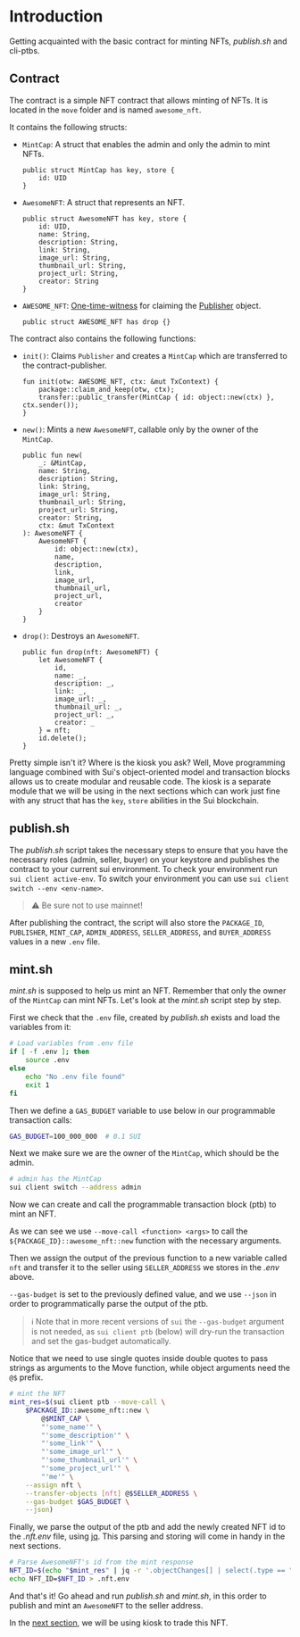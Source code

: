 # Introduction

Getting acquainted with the basic contract for minting NFTs, _<span>publish.sh</span>_ and cli-ptbs.

## Contract

The contract is a simple NFT contract that allows minting of NFTs. It is located in the `move` folder and is named `awesome_nft`.

It contains the following structs:
- `MintCap`: A struct that enables the admin and only the admin to mint NFTs.
    ```
    public struct MintCap has key, store {
        id: UID
    }
    ```
- `AwesomeNFT`: A struct that represents an NFT.
    ```
    public struct AwesomeNFT has key, store {
        id: UID,
        name: String,
        description: String,
        link: String,
        image_url: String,
        thumbnail_url: String,
        project_url: String,
        creator: String
    }
    ```
- `AWESOME_NFT`: [One-time-witness](https://move-book.com/programmability/one-time-witness.html) for claiming the [Publisher](https://examples.sui.io/basics/publisher.html) object.
    ```
    public struct AWESOME_NFT has drop {}
    ```

The contract also contains the following functions:
- `init()`: Claims `Publisher` and creates a `MintCap` which are transferred to the contract-publisher.
    ```
    fun init(otw: AWESOME_NFT, ctx: &mut TxContext) {
        package::claim_and_keep(otw, ctx);
        transfer::public_transfer(MintCap { id: object::new(ctx) }, ctx.sender());
    }
    ```
- `new()`: Mints a new `AwesomeNFT`, callable only by the owner of the `MintCap`.
    ```
    public fun new(
        _: &MintCap,
        name: String,
        description: String,
        link: String,
        image_url: String,
        thumbnail_url: String,
        project_url: String,
        creator: String,
        ctx: &mut TxContext
    ): AwesomeNFT {
        AwesomeNFT {
            id: object::new(ctx),
            name,
            description,
            link,
            image_url,
            thumbnail_url,
            project_url,
            creator
        }
    }
    ```
- `drop()`: Destroys an `AwesomeNFT`.
    ```
    public fun drop(nft: AwesomeNFT) {
        let AwesomeNFT {
            id,
            name: _,
            description: _,
            link: _,
            image_url: _,
            thumbnail_url: _,
            project_url: _,
            creator: _
        } = nft;
        id.delete();
    }
    ```

Pretty simple isn't it? Where is the kiosk you ask? Well, Move programming language combined with Sui's object-oriented model and transaction blocks allows us to create modular and reusable code. The kiosk is a separate module that we will be using in the next sections which can work just fine with any struct that has the `key`, `store` abilities in the Sui blockchain.

## <span>publish.sh</span>

The _<span>publish.sh<span>_ script takes the necessary steps to ensure that you have the necessary roles (admin, seller, buyer) on your keystore and publishes the contract to your current sui environment.
To check your environment run `sui client active-env`. To switch your environment you can use `sui client switch --env <env-name>`.

> ⚠️  Be sure not to use mainnet!

After publishing the contract, the script will also store the `PACKAGE_ID`, `PUBLISHER`, `MINT_CAP`, `ADMIN_ADDRESS`, `SELLER_ADDRESS`, and `BUYER_ADDRESS` values in a new `.env` file.

## <span>mint.sh</span>

_<span>mint.sh</span>_ is supposed to help us mint an NFT. Remember that only the owner of the `MintCap` can mint NFTs.
Let's look at the _<span>mint.sh</span>_ script step by step. 

First we check that the `.env` file, created by _<span>publish.sh</span>_ exists and load the variables from it:

```bash
# Load variables from .env file
if [ -f .env ]; then
    source .env
else
    echo "No .env file found"
    exit 1
fi
```

Then we define a `GAS_BUDGET` variable to use below in our programmable transaction calls:

```bash
GAS_BUDGET=100_000_000  # 0.1 SUI
```

Next we make sure we are the owner of the `MintCap`, which should be the admin.

```bash
# admin has the MintCap
sui client switch --address admin
```

Now we can create and call the programmable transaction block (ptb) to mint an NFT.

As we can see we use `--move-call <function> <args>` to call the `${PACKAGE_ID}::awesome_nft::new` function with the necessary arguments.

Then we assign the output of the previous function to a new variable called `nft` and transfer it to the seller using `SELLER_ADDRESS` we stores in the _.env_ above.

`--gas-budget` is set to the previously defined value, and we use `--json` in order to programmatically parse the output of the ptb.

> ℹ️ Note that in more recent versions of `sui` the `--gas-budget` argument is not needed, as `sui client ptb` (below) will dry-run the transaction and set the gas-budget automatically.

Notice that we need to use single quotes inside double quotes to pass strings as arguments to the Move function, while object arguments need the `@$` prefix.

```bash
# mint the NFT
mint_res=$(sui client ptb --move-call \
    $PACKAGE_ID::awesome_nft::new \
        @$MINT_CAP \
        "'some_name'" \
        "'some_description'" \
        "'some_link'" \
        "'some_image_url'" \
        "'some_thumbnail_url'" \
        "'some_project_url'" \
        "'me'" \
    --assign nft \
    --transfer-objects [nft] @$SELLER_ADDRESS \
    --gas-budget $GAS_BUDGET \
    --json)
```

Finally, we parse the output of the ptb and add the newly created NFT id to the _.nft.env_ file, using [jq](https://jqlang.github.io/jq/).
This parsing and storing will come in handy in the next sections.

```bash
# Parse AwesomeNFT's id from the mint response
NFT_ID=$(echo "$mint_res" | jq -r '.objectChanges[] | select(.type == "created") | select(.objectType | contains("::awesome_nft::AwesomeNFT")).objectId')
echo NFT_ID=$NFT_ID > .nft.env
```

And that's it! Go ahead and run _<span>publish.sh</span>_ and _<span>mint.sh</span>_, in this order to publish and mint an `AwesomeNFT` to the seller address.

In the [next section](../1-common-trading/README.md), we will be using kiosk to trade this NFT.
